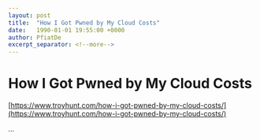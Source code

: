 ```yaml
---
layout: post
title:  "How I Got Pwned by My Cloud Costs"
date:   1990-01-01 19:55:00 +0000
author: PfiatDe
excerpt_separator: <!--more-->
---
```


# How I Got Pwned by My Cloud Costs
[https://www.troyhunt.com/how-i-got-pwned-by-my-cloud-costs/](https://www.troyhunt.com/how-i-got-pwned-by-my-cloud-costs/)

...
<!--more-->
